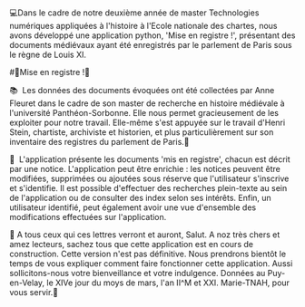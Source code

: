 💻Dans le cadre de notre deuxième année de master Technologies numériques appliquées à l'histoire à l'Ecole nationale des chartes, nous avons développé une application python, 'Mise en registre !', présentant des documents médiévaux ayant été enregistrés par le parlement de Paris sous le règne de Louis XI.

#👑Mise en registre !👑 

📚 	Les données des documents évoquées ont été collectées par Anne Fleuret dans le cadre de son master de recherche en histoire médiévale à l'université Panthéon-Sorbonne. Elle nous permet gracieusement de les exploiter pour notre travail. Elle-même s'est appuyée sur le travail d'Henri Stein, chartiste, archiviste et historien, et plus particulièrement sur son inventaire des registres du parlement de Paris.📙

📜 	L'application présente les documents 'mis en registre', chacun est décrit par une notice. L'application peut être enrichie : les notices peuvent être modifiées, supprimées ou ajoutées sous réserve que l'utilisateur s'inscrive et s'identifie. Il est possible d'effectuer des recherches plein-texte au sein de l'application ou de consulter des index selon ses intérêts. Enfin, un utilisateur identifié, peut également avoir une vue d'ensemble des modifications effectuées sur l'application.

📣 A tous ceux qui ces lettres verront et auront, Salut. A noz très chers et amez lecteurs, sachez tous que cette application est en cours de construction. Cette version n'est pas définitive. Nous prendrons bientôt le temps de vous expliquer comment faire fonctionner cette application. Aussi sollicitons-nous votre bienveillance et votre indulgence. Données au Puy-en-Velay, le XIVe jour du moys de mars, l'an II^M et XXI. Marie-TNAH, pour vous servir.📣
